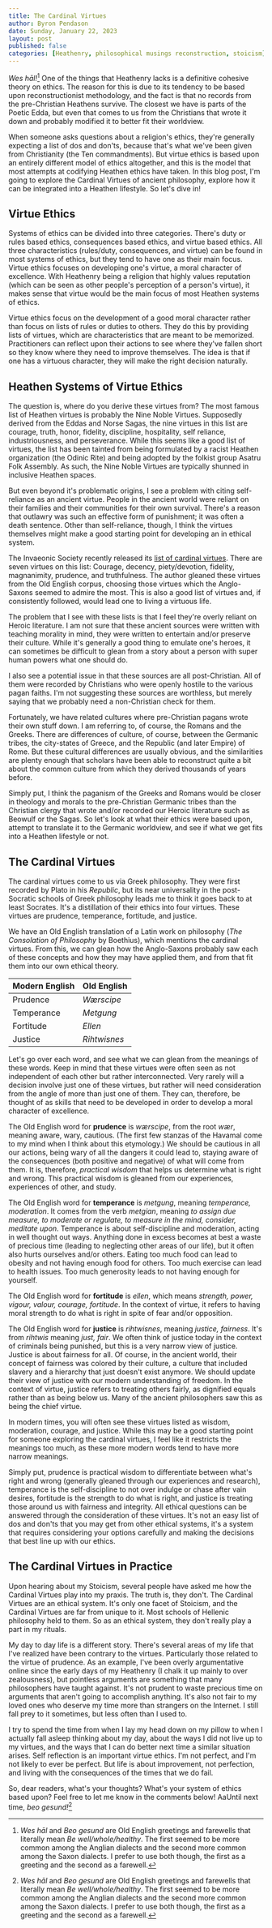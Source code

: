 ```yaml
---
title: The Cardinal Virtues
author: Byron Pendason
date: Sunday, January 22, 2023
layout: post
published: false
categories: [Heathenry, philosophical musings reconstruction, stoicism]
---
```


*Wes hāl!*[^1] One of the things that Heathenry lacks is a definitive cohesive theory on ethics. The reason for this is due to its tendency to be based upon reconstructionist methodology, and the fact is that no records from the pre-Christian Heathens survive. The closest we have is parts of the Poetic Edda, but even that comes to us from the Christians that wrote it down and probably modified it to better fit their worldview.

When someone asks questions about a religion's ethics, they're generally expecting a list of dos and don'ts, because that's what we've been given from Christianity (the Ten commandments). But virtue ethics is based upon an entirely different model of ethics altogether, and this is the model that most attempts at codifying Heathen ethics have taken. In this blog post, I'm going to explore the Cardinal Virtues of ancient philosophy, explore how it can be integrated into a Heathen lifestyle. So let's dive in!

## Virtue Ethics

Systems of ethics can be divided into three categories. There's duty or rules based ethics, consequences based ethics, and virtue based ethics. All three characteristics (rules/duty, consequences, and virtue) can be found in most systems of ethics, but they tend to have one as their main focus. Virtue ethics focuses on developing one's virtue, a moral character of excellence. With Heathenry being a religion that highly values reputation (which can be seen as other people's perception of a person's virtue), it makes sense that virtue would be the main focus of most Heathen systems of ethics. 

Virtue ethics focus on the development of a good moral character rather than focus on lists of rules or duties to others. They do this by providing lists of virtues, which are characteristics that are meant to be memorized. Practitioners can reflect upon their actions to see where they've fallen short so they know where they need to improve themselves. The idea is that if one has a virtuous character, they will make the right decision naturally.

## Heathen Systems of Virtue Ethics

The question is, where do you derive these virtues from? The most famous list of Heathen virtues is probably the Nine Noble Virtues. Supposedly derived from the Eddas and Norse Sagas, the nine virtues in this list are courage, truth, honor, fidelity, discipline, hospitality, self reliance, industriousness, and perseverance. While this seems like a good list of virtues, the list has been tainted from being formulated by a racist Heathen organization (the Odinic Rite) and being adopted by the folkist group Asatru Folk Assembly. As such, the Nine Noble Virtues are typically shunned in inclusive Heathen spaces.

But even beyond it's problematic origins, I see a problem with citing self-reliance as an ancient virtue. People in the ancient world were reliant on their families and their communities for their own survival. There's a reason that outlawry was such an effective form of punishment; it was often a death sentence. Other than self-reliance, though, I think the virtues themselves might make a good starting point for developing an in ethical system.

The Invaeonic Society recently released its [list of cardinal virtues](https://ingwine.org/knowledge-base-2/our-customs-concerning-personal-honor-and-ethics/). There are seven virtues on this list: Courage, decency, piety/devotion, fidelity, magnanimity, prudence, and truthfulness. The author gleaned these virtues from the Old English corpus, choosing those virtues which the Anglo-Saxons seemed to admire the most. This is also a good list of virtues and, if consistently followed, would lead one to living a virtuous life.

The problem that I see with these lists is that I feel they're overly reliant on Heroic literature. I am not sure that these ancient sources were written with teaching morality in mind, they were written to entertain and/or preserve their culture. While it's generally a good thing to emulate one's heroes, it can sometimes be difficult to glean from a story about a person with super human powers what one should do.

I also see a potential issue in that these sources are all post-Christian. All of them were recorded by Christians who were openly hostile to the various pagan faiths. I'm not suggesting these sources are worthless, but merely saying that we probably need a non-Christian check for them. 

Fortunately, we have related cultures where pre-Christian pagans wrote their own stuff down. I am referring to, of course, the Romans and the Greeks. There are differences of culture, of course, between the Germanic tribes, the city-states of Greece, and the Republic (and later Empire) of Rome. But these cultural differences are usually obvious, and the similarities are plenty enough that scholars have been able to reconstruct quite a bit about the common culture from which they derived thousands of years before.

Simply put, I think the paganism of the Greeks and Romans would be closer in theology and morals to the pre-Christian Germanic tribes than the Christian clergy that wrote and/or recorded our Heroic literature such as Beowulf or the Sagas. So let's look at what their ethics were based upon, attempt to translate it to the Germanic worldview, and see if what we get fits into a Heathen lifestyle or not.

## The Cardinal Virtues

The cardinal virtues come to us via Greek philosophy. They were first recorded by Plato in his *Republic*, but its near universality in the post-Socratic schools of Greek philosophy leads me to think it goes back to at least Socrates. It's a distillation of their ethics into four virtues. These virtues are prudence, temperance, fortitude, and justice.

We have an Old English translation of a Latin work on philosophy (*The Consolation of Philosophy* by Boethius), which mentions the cardinal virtues. From this, we can glean how the Anglo-Saxons probably saw each of these concepts and how they may have applied them, and from that fit them into our own ethical theory.

Modern English | Old English
---------------|------------
Prudence       | *Wærscipe*
Temperance     | *Metgung*
Fortitude      | *Ellen*
Justice        | *Rihtwisnes*

Let's go over each word, and see what we can glean from the meanings of these words. Keep in mind that these virtues were often seen as not independent of each other but rather interconnected. Very rarely will a decision involve just one of these virtues, but rather will need consideration from the angle of more than just one of them. They can, therefore, be thought of as skills that need to be developed in order to develop a moral character of excellence.

The Old English word for **prudence** is *wærscipe*, from the root *wær*, meaning aware, wary, cautious. (The first few stanzas of the Havamal come to my mind when I think about this etymology.) We should be cautious in all our actions, being wary of all the dangers it could lead to, staying aware of the consequences (both positive and negative) of what will come from them. It is, therefore, *practical wisdom* that helps us determine what is right and wrong. This practical wisdom is gleaned from our experiences, experiences of other, and study.

The Old English word for **temperance** is *metgung*, meaning *temperance, moderation*. It comes from the verb *metgian*, meaning *to assign due measure, to moderate or regulate, to measure in the mind, consider, meditate upon*. Temperance is about self-discipline and moderation, acting in well thought out ways. Anything done in excess becomes at best a waste of precious time (leading to neglecting other areas of our life), but it often also hurts ourselves and/or others. Eating too much food can lead to obesity and not having enough food for others. Too much exercise can lead to health issues. Too much generosity leads to not having enough for yourself. 

The Old English word for **fortitude** is *ellen*, which means *strength, power, vigour, valour, courage, fortitude*. In the context of virtue, it refers to having moral strength to do what is right in spite of fear and/or opposition.

The Old English word for **justice** is *rihtwisnes*, meaning *justice, fairness*. It's from *rihtwis* meaning *just, fair*. We often think of justice today in the context of criminals being punished, but this is a very narrow view of justice. Justice is about fairness for all. Of course, in the ancient world, their concept of fairness was colored by their culture, a culture that included slavery and a hierarchy that just doesn't exist anymore. We should update their view of justice with our modern understanding of freedom. In the context of virtue, justice refers to treating others fairly, as dignified equals rather than as being below us. Many of the ancient philosophers saw this as being the chief virtue.

In modern times, you will often see these virtues listed as wisdom, moderation, courage, and justice. While this may be a good starting point for someone exploring the cardinal virtues, I feel like it restricts the meanings too much, as these more modern words tend to have more narrow meanings.

Simply put, prudence is practical wisdom to differentiate between what's right and wrong (generally gleaned through our experiences and research), temperance is the self-discipline to not over indulge or chase after vain desires, fortitude is the strength to do what is right, and justice is treating those around us with fairness and integrity. All ethical questions can be answered through the consideration of these virtues. It's not an easy list of dos and don'ts that you may get from other ethical systems, it's a system that requires considering your options carefully and making the decisions that best line up with our ethics.

## The Cardinal Virtues in Practice

Upon hearing about my Stoicism, several people have asked me how the Cardinal Virtues play into my praxis. The truth is, they don't. The Cardinal Virtues are an ethical system. It's only one facet of Stoicism, and the Cardinal Virtues are far from unique to it. Most schools of Hellenic philosophy held to them. So as an ethical system, they don't really play a part in my rituals.

My day to day life is a different story. There's several areas of my life that I've realized have been contrary to the virtues. Particularly those related to the virtue of prudence. As an example, I've been overly argumentative online since the early days of my Heathenry (I chalk it up mainly to over zealousness), but pointless arguments are something that many philosophers have taught against. It's not prudent to waste precious time on arguments that aren't going to accomplish anything. It's also not fair to my loved ones who deserve my time more than strangers on the Internet. I still fall prey to it sometimes, but less often than I used to.

I try to spend the time from when I lay my head down on my pillow to when I actually fall asleep thinking about my day, about the ways I did not live up to my virtues, and the ways that I can do better next time a similar situation arises. Self reflection is an important virtue ethics. I'm not perfect, and I'm not likely to ever be perfect. But life is about improvement, not perfection, and living with the consequences of the times that we do fail.

So, dear readers, what's your thoughts? What's your system of ethics based upon? Feel free to let me know in the comments below! AaUntil next time, *beo gesund!*[^1]

[^1]: *Wes hāl* and *Beo gesund* are Old English greetings and farewells that literally mean *Be well/whole/healthy*. The first seemed to be more common among the Anglian dialects and the second more common among the Saxon dialects. I prefer to use both though, the first as a greeting and the second as a farewell.
